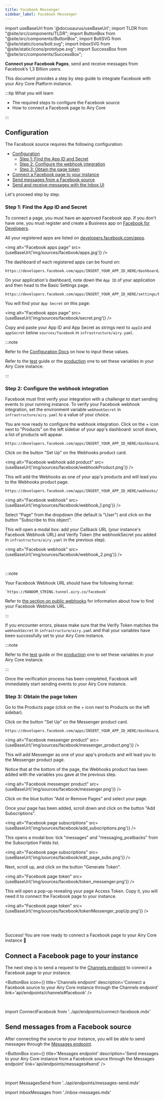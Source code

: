 ```yaml
---
title: Facebook Messenger
sidebar_label: Facebook Messenger
---
```


import useBaseUrl from '@docusaurus/useBaseUrl';
import TLDR from "@site/src/components/TLDR";
import ButtonBox from "@site/src/components/ButtonBox";
import BoltSVG from "@site/static/icons/bolt.svg";
import InboxSVG from "@site/static/icons/prototype.svg";
import SuccessBox from "@site/src/components/SuccessBox";

<TLDR>

**Connect your Facebook Pages**, send and receive messages from Facebook’s 1,3
Billion users.

</TLDR>

This document provides a step by step guide to integrate Facebook with your Airy
Core Platform instance.

:::tip What you will learn

- The required steps to configure the Facebook source
- How to connect a Facebook page to Airy Core

:::

## Configuration

The Facebook source requires the following configuration:

- [Configuration](#configuration)
  - [Step 1: Find the App ID and Secret](#step-1-find-the-app-id-and-secret)
  - [Step 2: Configure the webhook integration](#step-2-configure-the-webhook-integration)
  - [Step 3: Obtain the page token](#step-3-obtain-the-page-token)
- [Connect a Facebook page to your instance](#connect-a-facebook-page-to-your-instance)
- [Send messages from a Facebook source](#send-messages-from-a-facebook-source)
- [Send and receive messages with the Inbox UI](#send-and-receive-messages-with-the-inbox-ui)

Let's proceed step by step.

### Step 1: Find the App ID and Secret

To connect a page, you must have an approved Facebook app. If you don't have
one, you must register and create a Business app on [Facebook for Developers](https://developers.facebook.com/).

All your registered apps are listed on [developers.facebook.com/apps](https://developers.facebook.com/apps/).

<img alt="Facebook apps page" src={useBaseUrl('img/sources/facebook/apps.jpg')} />

The dashboard of each registered apps can be found on:

```
https://developers.facebook.com/apps/INSERT_YOUR_APP_ID_HERE/dashboard/
```

On your application's dashboard, note down the `App ID` of your application and then head to the Basic Settings page.

```
https://developers.facebook.com/apps/INSERT_YOUR_APP_ID_HERE/settings/basic/
```

You will find your `App Secret` on this page:

<img alt="Facebook apps page" src={useBaseUrl('img/sources/facebook/secret.png')} />

Copy and paste your App ID and App Secret as strings next to `appId` and `appSecret` below `sources/facebook` in `infrastructure/airy.yaml`.

:::note

Refer to the [Configuration
Docs](/getting-started/installation/configuration.md#components) on how to input
these values.

Refer to the [test](getting-started/installation/minikube.md#connect-sources)
guide or the
[production](getting-started/installation/production.md#connect-sources) one to
set these variables in your Airy Core instance.

:::

### Step 2: Configure the webhook integration

Facebook must first verify your integration with a challenge to start sending events to your running instance. To verify your Facebook webhook integration, set the environment variable `webhookSecret` in `infrastructure/airy.yaml` to a value of your choice.

You are now ready to configure the webhook integration. Click on the + icon next to "Products" on the left sidebar of your app's dashboard: scroll down, a list of products will appear.

```
https://developers.facebook.com/apps/INSERT_YOUR_APP_ID_HERE/dashboard/#addProduct
```

Click on the button "Set Up" on the Webhooks product card.

<img alt="Facebook webhook add product" src={useBaseUrl('img/sources/facebook/webhookProduct.png')} />

This will add the Webhooks as one of your app's products and will lead you to the Webhooks product page.

```
https://developers.facebook.com/apps/INSERT_YOUR_APP_ID_HERE/webhooks/
```

<img alt="Facebook webhook" src={useBaseUrl('img/sources/facebook/webhook_1.png')} />

Select "Page" from the dropdown (the default is "User") and click on the button "Subscribe to this object".

This will open a modal box: add your Callback URL (your instance's Facebook Webhook URL) and Verify Token (the webhookSecret you added in `infrastructure/airy.yaml` in the previous step).

<img alt="Facebook webhook" src={useBaseUrl('img/sources/facebook/webhook_2.png')} />

<br />

:::note

Your Facebook Webhook URL should have the following format:

```
`https://RANDOM_STRING.tunnel.airy.co/facebook`
```

Refer to [the section on public webhooks](/getting-started/installation/minikube#public-webhooks) for information about how to find your Facebook Webhook URL.

:::

If you encounter errors, please make sure that the Verify Token matches the
`webhookSecret` in `infrastructure/airy.yaml` and that your variables have been
successfully set to your Airy Core instance.

:::note

Refer to the [test](/getting-started/installation/minikube.md#connect-sources)
guide or the
[production](/getting-started/installation/production.md#connect-sources) one to
set these variables in your Airy Core instance.

:::

Once the verification process has been completed, Facebook will immediately
start sending events to your Airy Core instance.

### Step 3: Obtain the page token

Go to the Products page (click on the + icon next to Products on the left sidebar).

Click on the button "Set Up" on the Messenger product card.

```
https://developers.facebook.com/apps/INSERT_YOUR_APP_ID_HERE/dashboard/#addProduct
```

<img alt="Facebook messenger product" src={useBaseUrl('img/sources/facebook/messenger_product.png')} />

This will add Messenger as one of your app's products and will lead you to the Messenger product page.

Notice that at the bottom of the page, the Webhooks product has been added with the variables you gave at the previous step.

<img alt="Facebook messenger product" src={useBaseUrl('img/sources/facebook/messenger.png')} />

Click on the blue button "Add or Remove Pages" and select your page.

Once your page has been added, scroll down and click on the button "Add Subscriptions".

<img alt="Facebook page subscriptions" src={useBaseUrl('img/sources/facebook/add_subscriptions.png')} />

This opens a modal box: tick "messages" and "messaging_postbacks" from the Subscription Fields list.

<img alt="Facebook page subscriptions" src={useBaseUrl('img/sources/facebook/edit_page_subs.png')} />

Next, scroll up, and click on the button "Generate Token".

<img alt="Facebook page token" src={useBaseUrl('img/sources/facebook/token_messenger.png')} />

This will open a pop-up revealing your page Access Token. Copy it, you will need it to connect the Facebook page to your instance.

<img alt="Facebook page token" src={useBaseUrl('img/sources/facebook/tokenMessenger_popUp.png')} />

<br />
<br />

<SuccessBox>

Success! You are now ready to connect a Facebook page to your Airy Core instance 🎉

</SuccessBox>

## Connect a Facebook page to your instance

The next step is to send a request to the [Channels endpoint](/api/endpoints/channels#facebook) to connect a Facebook page to your instance.

<ButtonBox
icon={<BoltSVG />}
title='Channels endpoint'
description='Connect a Facebook source to your Airy Core instance through the Channels endpoint'
link='api/endpoints/channels#facebook'
/>

<br />

import ConnectFacebook from '../api/endpoints/connect-facebook.mdx'

<ConnectFacebook />

## Send messages from a Facebook source

After connecting the source to your instance, you will be able to send messages through the [Messages endpoint](/api/endpoints/messages#send).

<ButtonBox
icon={<BoltSVG />}
title='Messages endpoint'
description='Send messages to your Airy Core instance from a Facebook source through the Messages endpoint'
link='api/endpoints/messages#send'
/>

<br />

import MessagesSend from '../api/endpoints/messages-send.mdx'

<MessagesSend />

import InboxMessages from './inbox-messages.mdx'

<InboxMessages />
